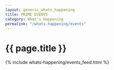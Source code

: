 ```yaml
---
layout: generic_whats_happening
title: PRIME EVENTS
category: What's Happening
permalink: "/whats-happening/events"
---
```


# {{ page.title }}

{% include whats-happening/events_feed.html %}

